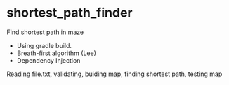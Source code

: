 # shortest_path_finder
Find shortest path in maze

- Using gradle build. 
- Breath-first algorithm (Lee)
- Dependency Injection 

Reading file.txt, 
validating,
buiding map,
finding shortest path,
testing map
